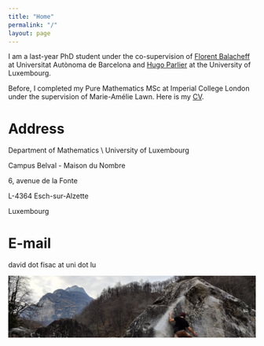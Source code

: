 ```yaml
---
title: "Home"
permalink: "/"
layout: page
---
```


I am a last-year PhD student under the co-supervision of <a href="https://mat.uab.cat/~fbalacheff/"> Florent Balacheff</a> at Universitat Autònoma de Barcelona and <a href="https://math.uni.lu/parlier/"> Hugo Parlier</a> at the University of Luxembourg.

Before, I completed my Pure Mathematics MSc at Imperial College London under the supervision of Marie-Amélie Lawn.
Here is my <a href="/CV.pdf" class="image fit">CV</a>.

# Address
Department of Mathematics \\
University of Luxembourg

Campus Belval - Maison du Nombre

6, avenue de la Fonte

L-4364 Esch-sur-Alzette

Luxembourg

# E-mail
david dot fisac at uni dot lu

![alt text](https://github.com/dfisac/dfisac.github.io/blob/master/guix.jpg?raw=true)


